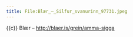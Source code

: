 ```yaml
---
title: File:Blær_–_Silfur_svanurinn_97731.jpeg
---
```


{{c}} Blær – http://blaer.is/grein/amma-sigga

